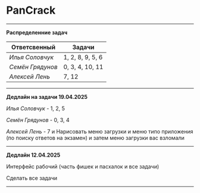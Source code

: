 # PanCrack

***

**Распределенние задач**

|  Ответсвенный  |      Задачи      |
|----------------|------------------|
|*Илья Соловчук* | 1, 2, 8, 9, 5, 6 |
|*Семён Грядунов*|  0, 3, 4, 10, 11 |
|*Алексей Лень*  |      7, 12       |

---

**Дедлайн на задачи 19.04.2025**

*Илья Соловчук* - 1, 2, 5

*Семён Грядунов* - 0, 3, 4

*Алексей Лень* - 7 и Нарисовать меню загрузки и меню типо приложения (по поиску ответов на экзамен) и затем меню загрузки вас взломали

---

**Дедлайн 12.04.2025**

Интерфейс рабочий (часть фишек и пасхалок и все задачи)

Сделать все задачи

---
